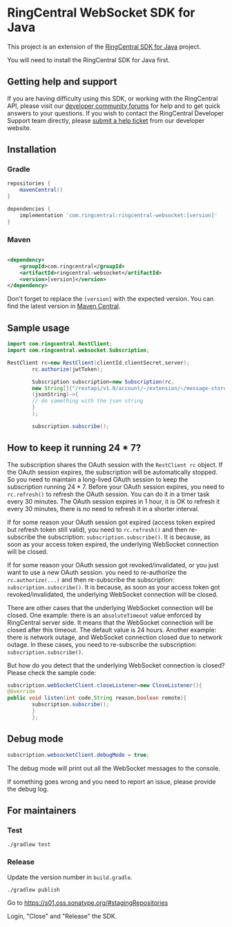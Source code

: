 # RingCentral WebSocket SDK for Java

This project is an extension of the [RingCentral SDK for Java](https://github.com/ringcentral/ringcentral-java) project.

You will need to install the RingCentral SDK for Java first.

## Getting help and support

If you are having difficulty using this SDK, or working with the RingCentral API, please visit
our [developer community forums](https://community.ringcentral.com/spaces/144/) for help and to get quick answers to
your questions. If you wish to contact the RingCentral Developer Support team directly,
please [submit a help ticket](https://developers.ringcentral.com/support/create-case) from our developer website.

## Installation

### Gradle

```groovy
repositories {
    mavenCentral()
}

dependencies {
    implementation 'com.ringcentral:ringcentral-websocket:[version]'
}
```

### Maven

```xml

<dependency>
    <groupId>com.ringcentral</groupId>
    <artifactId>ringcentral-websocket</artifactId>
    <version>[version]</version>
</dependency>
```

Don't forget to replace the `[version]` with the expected version. You can find the latest version
in [Maven Central](https://mvnrepository.com/artifact/com.ringcentral/ringcentral-websocket).

## Sample usage

```java
import com.ringcentral.RestClient;
import com.ringcentral.websocket.Subscription;

RestClient rc=new RestClient(clientId,clientSecret,server);
        rc.authorize(jwtToken);

        Subscription subscription=new Subscription(rc,
        new String[]{"/restapi/v1.0/account/~/extension/~/message-store"},
        (jsonString)->{
        // do something with the json string
        }
        );

        subscription.subscribe();
```

## How to keep it running 24 * 7?

The subscription shares the OAuth session with the `RestClient rc` object. If the OAuth session expires, the
subscription will be automatically stopped. So you need to maintain a long-lived OAuth session to keep the subscription
running 24 * 7.
Before your OAuth session expires, you need to `rc.refresh()` to refresh the OAuth session. You can do it in a timer
task every 30 minutes. The OAuth session expires in 1 hour, it is OK to refresh it every 30 minutes, there is no need to
refresh it in a shorter interval.

If for some reason your OAuth session got expired (access token expired but refresh token still valid), you need
to `rc.refresh()` and then re-subscribe the subscription: `subscription.subscribe()`. It is because, as soon as your
access token expired, the underlying WebSocket connection will be closed.

If for some reason your OAuth session got revoked/invalidated, or you just want to use a new OAuth session. you need to
re-authorize the `rc.authorize(...)` and then re-subscribe the subscription: `subscription.subscribe()`. It is because,
as soon as your access token got revoked/invalidated, the underlying WebSocket connection will be closed.

There are other cases that the underlying WebSocket connection will be closed. One example: there is
an `absoluteTimeout` value enforced by RingCentral server side. It means that the WebSocket connection will be closed
after this timeout. The default value is 24 hours. Another example: there is network outage, and WebSocket connection
closed due to network outage. In these cases, you need to re-subscribe the subscription: `subscription.subscribe()`.

But how do you detect that the underlying WebSocket connection is closed? Please check the sample code:

```java
subscription.webSocketClient.closeListener=new CloseListener(){
@Override
public void listen(int code,String reason,boolean remote){
        subscription.subscribe();
        }
        };
```

## Debug mode

```java
subscription.websocketClient.debugMode = true;
```

The debug mode will print out all the WebSocket messages to the console.

If something goes wrong and you need to report an issue, please provide the debug log.


## For maintainers

### Test

```
./gradlew test
```

### Release

Update the version number in `build.gradle`.

```
./gradlew publish
```

Go to https://s01.oss.sonatype.org/#stagingRepositories

Login, "Close" and "Release" the SDK.
